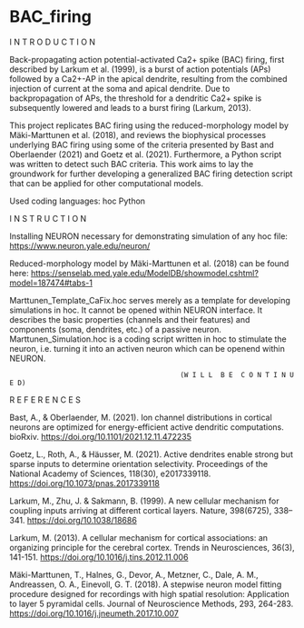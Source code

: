 # BAC_firing

I N T R O D U C T I O N

Back-propagating action potential-activated Ca2+ spike (BAC) firing, first described by Larkum et al. (1999), is a burst of action potentials (APs) followed by a Ca2+-AP in the apical dendrite, resulting from the combined injection of current at the soma and apical dendrite. Due to backpropagation of APs, the threshold for a dendritic Ca2+ spike is subsequently lowered and leads to a burst firing (Larkum, 2013). 

This project replicates BAC firing using the reduced-morphology model by Mäki-Marttunen et al. (2018), and reviews the biophysical processes underlying BAC firing using some of the criteria presented by Bast and Oberlaender (2021) and Goetz et al. (2021). Furthermore, a Python script was written to detect such BAC criteria. This work aims to lay the groundwork for further developing a generalized BAC firing detection script that can be applied for other computational models.

Used coding languages: 
hoc
Python


I N S T R U C T I O N

Installing NEURON necessary for demonstrating simulation of any hoc file:
https://www.neuron.yale.edu/neuron/

Reduced-morphology model by Mäki-Marttunen et al. (2018) can be found here:
https://senselab.med.yale.edu/ModelDB/showmodel.cshtml?model=187474#tabs-1

Marttunen_Template_CaFix.hoc serves merely as a template for developing simulations in hoc. It cannot be opened within NEURON interface. It describes the basic properties (channels and their features) and components (soma, dendrites, etc.) of a passive neuron.
Marttunen_Simulation.hoc is a coding script written in hoc to stimulate the neuron, i.e. turning it into an activen neuron which can be openend within NEURON. 



                                              (W I L L  B E  C O N T I N U E D)
                                              
                                              
                                              
R E F E R E N C E S

Bast, A., & Oberlaender, M. (2021). Ion channel distributions in cortical neurons are optimized for energy-efficient active dendritic computations. bioRxiv. https://doi.org/10.1101/2021.12.11.472235

Goetz, L., Roth, A., & Häusser, M. (2021). Active dendrites enable strong but sparse inputs to determine orientation selectivity. Proceedings of the National Academy of Sciences, 118(30), e2017339118. https://doi.org/10.1073/pnas.2017339118

Larkum, M., Zhu, J. & Sakmann, B. (1999). A new cellular mechanism for coupling inputs arriving at different cortical layers. Nature, 398(6725), 338–341. https://doi.org/10.1038/18686

Larkum, M. (2013). A cellular mechanism for cortical associations: an organizing principle for the cerebral cortex. Trends in Neurosciences, 36(3), 141-151. https://doi.org/10.1016/j.tins.2012.11.006

Mäki-Marttunen, T., Halnes, G., Devor, A., Metzner, C., Dale, A. M., Andreassen, O. A., Einevoll, G. T. (2018). A stepwise neuron model fitting procedure designed for recordings with high spatial resolution: Application to layer 5 pyramidal cells. Journal of Neuroscience Methods, 293, 264-283. https://doi.org/10.1016/j.jneumeth.2017.10.007
